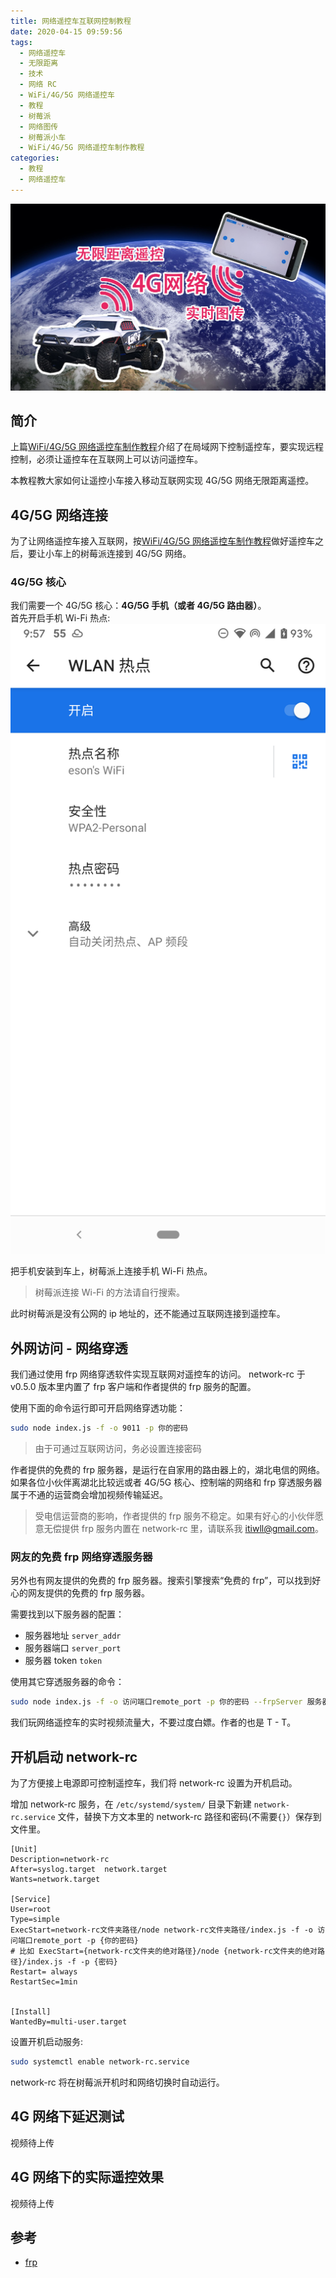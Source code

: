 ```yaml
---
title: 网络遥控车互联网控制教程
date: 2020-04-15 09:59:56
tags:
  - 网络遥控车
  - 无限距离
  - 技术
  - 网络 RC
  - WiFi/4G/5G 网络遥控车
  - 教程
  - 树莓派
  - 网络图传
  - 树莓派小车
  - WiFi/4G/5G 网络遥控车制作教程
categories:
  - 教程
  - 网络遥控车
---
```


![4G 网络 RC 遥控车03 - 无限距离远程遥控？]

## 简介

上篇[WiFi/4G/5G 网络遥控车制作教程]介绍了在局域网下控制遥控车，要实现远程控制，必须让遥控车在互联网上可以访问遥控车。

本教程教大家如何让遥控小车接入移动互联网实现 4G/5G 网络无限距离遥控。

<!-- more -->

## 4G/5G 网络连接

为了让网络遥控车接入互联网，按[WiFi/4G/5G 网络遥控车制作教程]做好遥控车之后，要让小车上的树莓派连接到 4G/5G 网络。

### 4G/5G 核心

我们需要一个 4G/5G 核心：**4G/5G 手机（或者 4G/5G 路由器）**。  
首先开启手机 Wi-Fi 热点:
![WiFi 热点]

把手机安装到车上，树莓派上连接手机 Wi-Fi 热点。

> 树莓派连接 Wi-Fi 的方法请自行搜索。

此时树莓派是没有公网的 ip 地址的，还不能通过互联网连接到遥控车。

## 外网访问 - 网络穿透

我们通过使用 frp 网络穿透软件实现互联网对遥控车的访问。 network-rc 于 v0.5.0 版本里内置了 frp 客户端和作者提供的 frp 服务的配置。

使用下面的命令运行即可开启网络穿透功能：
```sh
sudo node index.js -f -o 9011 -p 你的密码
```

> 由于可通过互联网访问，务必设置连接密码

作者提供的免费的 frp 服务器，是运行在自家用的路由器上的，湖北电信的网络。如果各位小伙伴离湖北比较远或者 4G/5G 核心、控制端的网络和 frp 穿透服务器属于不通的运营商会增加视频传输延迟。

> 受电信运营商的影响，作者提供的 frp 服务不稳定。如果有好心的小伙伴愿意无偿提供 frp 服务内置在 network-rc 里，请联系我 <itiwll@gmail.com>。

### 网友的免费 frp 网络穿透服务器

另外也有网友提供的免费的 frp 服务器。搜索引擎搜索“免费的 frp”，可以找到好心的网友提供的免费的 frp 服务器。

需要找到以下服务器的配置：
- 服务器地址 `server_addr`
- 服务器端口 `server_port`
- 服务器 token `token`


使用其它穿透服务器的命令：
```bash
sudo node index.js -f -o 访问端口remote_port -p 你的密码 --frpServer 服务器地址 --frpServerPort 服务器端口 -frpServerToken 服务器token
```
我们玩网络遥控车的实时视频流量大，不要过度白嫖。作者的也是 T - T。

## 开机启动 network-rc
为了方便接上电源即可控制遥控车，我们将 network-rc 设置为开机启动。

增加 network-rc 服务，在 `/etc/systemd/system/` 目录下新建 `network-rc.service` 文件，替换下方文本里的 network-rc 路径和密码(不需要`{}`）保存到文件里。
```
[Unit]
Description=network-rc
After=syslog.target  network.target
Wants=network.target

[Service]
User=root
Type=simple
ExecStart=network-rc文件夹路径/node network-rc文件夹路径/index.js -f -o 访问端口remote_port -p {你的密码}
# 比如 ExecStart={network-rc文件夹的绝对路径}/node {network-rc文件夹的绝对路径}/index.js -f -p {密码}
Restart= always
RestartSec=1min


[Install]
WantedBy=multi-user.target
```

设置开机启动服务:
```bash
sudo systemctl enable network-rc.service
```
network-rc 将在树莓派开机时和网络切换时自动运行。


## 4G 网络下延迟测试
视频待上传

## 4G 网络下的实际遥控效果
视频待上传

## 参考

- [frp](https://github.com/fatedier/frp)

[wifi/4g/5g 网络遥控车制作教程]: https://blog.esonwong.com/WiFi-4G-5G-网络遥控车制作教程/
[4g 网络 rc 遥控车03 - 无限距离远程遥控？]: ../asset/4g%E7%BD%91%E7%BB%9C%20RC%20%E9%81%A5%E6%8E%A7%E8%BD%A603%20-%20%E6%97%A0%E9%99%90%E8%B7%9D%E7%A6%BB%E8%BF%9C%E7%A8%8B%E9%81%A5%E6%8E%A7%EF%BC%9F-%20%E5%B0%81%E9%9D%A2.jpg
[WiFi 热点]: ../asset/wifi热点.png